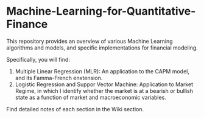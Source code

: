 # Machine-Learning-for-Quantitative-Finance
This repository provides an overview of various Machine Learning algorithms and models, and specific implementations for financial modeling.

Specifically, you will find:

1. Multiple Linear Regression (MLR): An application to the CAPM model, and its Famma-French enxtension.
2. Logistic Regression and Suppor Vector Machine: Application to Market Regime, in which I identify whether the market is at a bearish or bullish state as a function of market and macroeconomic variables.

Find detailed notes of each section in the Wiki section.
